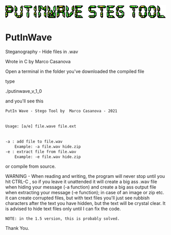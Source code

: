 <img src="https://github.com/MarcoCasanova00/putinwave/blob/main/banner.gif" />

# PutInWave

Steganography - Hide files in .wav 

Wrote in C by Marco Casanova

Open a terminal in the folder you've downloaded the compiled file

type

./putinwave_v_1_0 

and you'll see this 

	PutIn Wave - Stego Tool by  Marco Casanova - 2021


	Usage: [a/e] file.wave file.ext
  
  
	-a : add file to file.wav
		Example: -a file.wav hide.zip
	-e : extract file from file.wav
		Example: -e file.wav hide.zip
    
    
or compile from source.
    
WARNING - When reading and writing, the program will never stop until you hit CTRL-C , so if you leave it unattended it will create a big ass .wav file when hiding your message (-a function) and create a big ass output file when extracting your message (-e function); in case of an image or zip etc. it can create corrupted files, but with text files you'll just see rubbish characters after the text you have hidden, but the text will be crystal clear.
    It is advised to hide text files only until I can fix the code.
    
    NOTE: in the 1.5 version, this is probably solved.
    
Thank You. 
    
